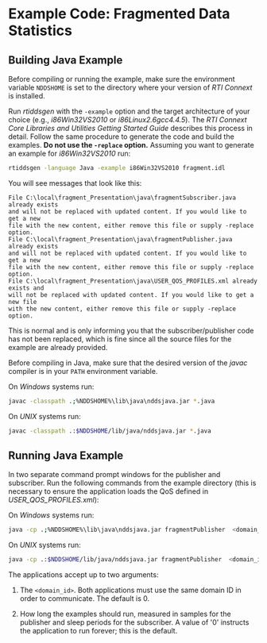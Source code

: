# Example Code: Fragmented Data Statistics

## Building Java Example

Before compiling or running the example, make sure the environment variable
`NDDSHOME` is set to the directory where your version of *RTI Connext* is
installed.

Run *rtiddsgen* with the `-example` option and the target architecture of your
choice (e.g., *i86Win32VS2010* or *i86Linux2.6gcc4.4.5*). The *RTI Connext Core
Libraries and Utilities Getting Started Guide* describes this process in detail.
Follow the same procedure to generate the code and build the examples. **Do not
use the `-replace` option.** Assuming you want to generate an example for
*i86Win32VS2010* run:

```sh
rtiddsgen -language Java -example i86Win32VS2010 fragment.idl
```

You will see messages that look like this:

```plaintext
File C:\local\fragment_Presentation\java\fragmentSubscriber.java already exists
and will not be replaced with updated content. If you would like to get a new
file with the new content, either remove this file or supply -replace option.
File C:\local\fragment_Presentation\java\fragmentPublisher.java already exists
and will not be replaced with updated content. If you would like to get a new
file with the new content, either remove this file or supply -replace option.
File C:\local\fragment_Presentation\java\USER_QOS_PROFILES.xml already exists and
will not be replaced with updated content. If you would like to get a new file
with the new content, either remove this file or supply -replace option.
```

This is normal and is only informing you that the subscriber/publisher code has
not been replaced, which is fine since all the source files for the example are
already provided.

Before compiling in Java, make sure that the desired version of the *javac*
compiler is in your `PATH` environment variable.

On *Windows* systems run:

```sh
javac -classpath .;%NDDSHOME%\lib\java\nddsjava.jar *.java
```

On *UNIX* systems run:

```sh
javac -classpath .:$NDDSHOME/lib/java/nddsjava.jar *.java
```

## Running Java Example

In two separate command prompt windows for the publisher and subscriber. Run the
following commands from the example directory (this is necessary to ensure the
application loads the QoS defined in *USER_QOS_PROFILES.xml*):

On *Windows* systems run:

```sh
java -cp .;%NDDSHOME%\lib\java\nddsjava.jar fragmentPublisher  <domain_id> <samples_to_send>
```

On *UNIX* systems run:

```sh
java -cp .:$NDDSHOME/lib/java/nddsjava.jar fragmentPublisher  <domain_id> <samples_to_send>
```

The applications accept up to two arguments:

1.  The `<domain_id>`. Both applications must use the same domain ID in order to
    communicate. The default is 0.

2.  How long the examples should run, measured in samples for the publisher and
    sleep periods for the subscriber. A value of '0' instructs the application
    to run forever; this is the default.
